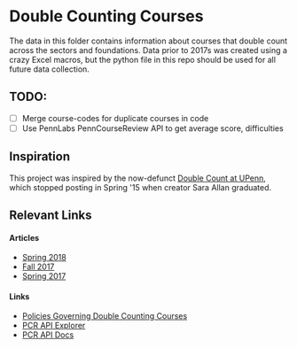 # Double Counting Courses

The data in this folder contains information about courses that double count
across the sectors and foundations. Data prior to 2017s was created using a
crazy Excel macros, but the python file in this repo should be used for all future
data collection.

## TODO:
- [ ] Merge course-codes for duplicate courses in code
- [ ] Use PennLabs PennCourseReview API to get average score, difficulties

## Inspiration
This project was inspired by the now-defunct
[Double Count at UPenn](http://doublecountatupenn.weebly.com), which stopped
posting in Spring '15 when creator Sara Allan graduated.

## Relevant Links
#### Articles
- [Spring 2018](http://www.thedp.com/article/2017/10/here-are-the-courses-that-double-count-for-the-spring-of-2018)
- [Fall 2017](http://www.thedp.com/article/2017/03/double-count-classes-fall-2017)
- [Spring 2017](http://www.thedp.com/article/2016/10/double-count-classes-spring-2017)

#### Links
- [Policies Governing Double Counting Courses](https://www.college.upenn.edu/double-counting-courses)
- [PCR API Explorer](http://pennlabs.org/console/#depts)
- [PCR API Docs](https://github.com/dailypenn/data/blob/master/double-count/PCR_API_DOCS.md)
